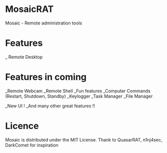 # MosaicRAT

Mosaic - Remote administration tools

# Features

_ Remote Desktop

# Features in coming

_Remote Webcam
_Remote Shell
_Fun features
_Computer Commands (Restart, Shutdown, Standby)
_Keylogger
_Task Manager
_File Manager

_New UI !
_And many other great features !!

# Licence

Mosaic is distributed under the MIT License. Thank to QuasarRAT, n1nj4sec, DarkComet for inspiration 
